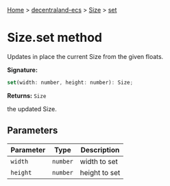 [Home](./index) &gt; [decentraland-ecs](./decentraland-ecs.md) &gt; [Size](./decentraland-ecs.size.md) &gt; [set](./decentraland-ecs.size.set.md)

# Size.set method

Updates in place the current Size from the given floats.

**Signature:**
```javascript
set(width: number, height: number): Size;
```
**Returns:** `Size`

the updated Size.

## Parameters

|  Parameter | Type | Description |
|  --- | --- | --- |
|  `width` | `number` | width to set |
|  `height` | `number` | height to set |

